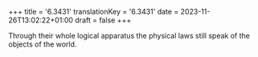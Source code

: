 +++
title = '6.3431'
translationKey = '6.3431'
date = 2023-11-26T13:02:22+01:00
draft = false
+++

Through their whole logical apparatus the physical laws still speak of the objects of the world.
